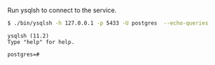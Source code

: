 Run ysqlsh to connect to the service.

```sh
$ ./bin/ysqlsh -h 127.0.0.1 -p 5433 -U postgres  --echo-queries
```

```
ysqlsh (11.2)
Type "help" for help.

postgres=#
```
